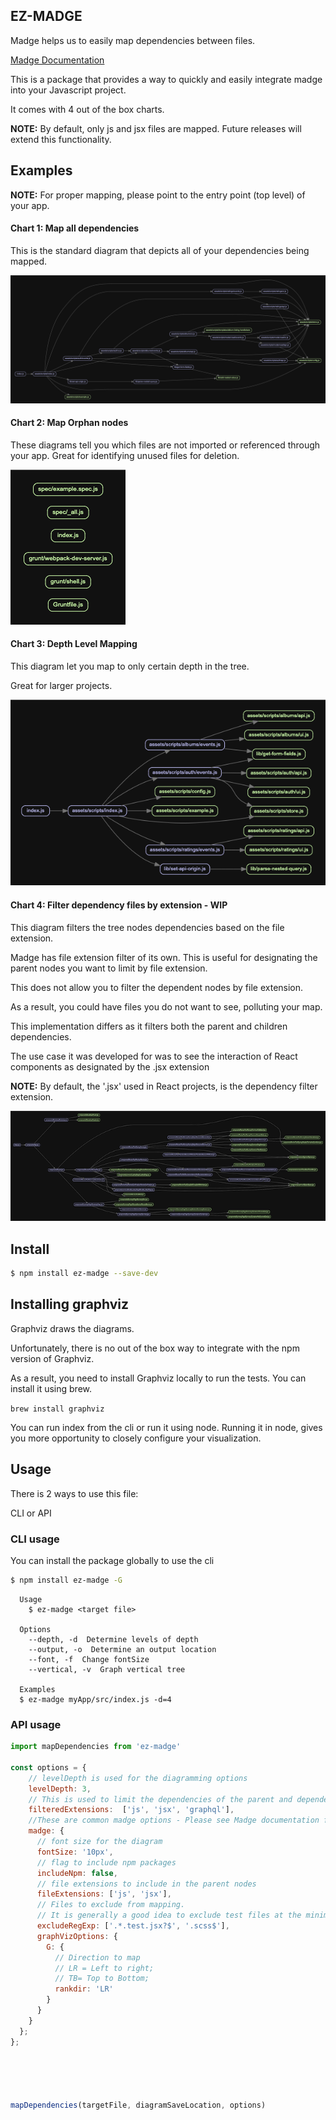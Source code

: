 ## EZ-MADGE

Madge helps us to easily map dependencies between files.

[Madge Documentation](https://github.com/pahen/index)

This is a package that provides a way to quickly and easily integrate madge into your Javascript project.

It comes with 4 out of the box charts.

**NOTE:** By default, only js and jsx files are mapped. Future releases will extend this functionality.

## Examples
**NOTE:** For proper mapping, please point to the entry point (top level) of your app.

#### Chart 1: Map all dependencies
This is the standard diagram that depicts all of your dependencies being mapped.

![Full Dependency diagrams](./assets/fullTree.png)

#### Chart 2: Map Orphan nodes

These diagrams tell you which files are not imported or referenced through your app. 
Great for identifying unused files for deletion.

![Orphan diagrams](./assets/orphans.png)

#### Chart 3: Depth Level Mapping

This diagram let you map to only certain depth in the tree. 

Great for larger projects.

![Depth Level diagrams](./assets/depthlevel-3.png)

#### Chart 4: Filter dependency files by extension - WIP

This diagram filters the tree nodes dependencies based on the file extension.

Madge has file extension filter of its own. 
This is useful for designating the parent nodes you want to limit by file extension.

This does not allow you to filter the dependent nodes by file extension.
 
As a result, you could have files you do not want to see, polluting your map.

This implementation differs as it filters both the parent and children dependencies.

The use case it was developed for was to see the interaction of React components as designated by the .jsx extension

**NOTE:** By default, the '.jsx' used in React projects, is the dependency filter extension.

![Component diagrams](./assets/filtered-jsx.png)

## Install

```bash
$ npm install ez-madge --save-dev
```

## Installing graphviz

Graphviz draws the diagrams.

Unfortunately, there is no out of the box way to integrate with the npm version of Graphviz.

As a result, you need to install Graphviz locally to run the tests. You can install it using brew.

`brew install graphviz`

You can run index from the cli or run it using node. 
Running it in node, gives you more opportunity to closely configure your visualization.

## Usage

There is 2 ways to use this file:

CLI or API

### CLI usage

You can install the package globally to use the cli
```bash
$ npm install ez-madge -G
```

```
  Usage
    $ ez-madge <target file>

  Options
    --depth, -d  Determine levels of depth
    --output, -o  Determine an output location
    --font, -f  Change fontSize
    --vertical, -v  Graph vertical tree

  Examples
  $ ez-madge myApp/src/index.js -d=4
```


### API usage

```javascript
import mapDependencies from 'ez-madge'

const options = {
    // levelDepth is used for the diagramming options
    levelDepth: 3,
    // This is used to limit the dependencies of the parent and dependent nodes
    filteredExtensions:  ['js', 'jsx', 'graphql'],
    //These are common madge options - Please see Madge documentation for more details
    madge: {
      // font size for the diagram
      fontSize: '10px',
      // flag to include npm packages
      includeNpm: false,
      // file extensions to include in the parent nodes
      fileExtensions: ['js', 'jsx'],
      // Files to exclude from mapping.
      // It is generally a good idea to exclude test files at the minimum
      excludeRegExp: ['.*.test.jsx?$', '.scss$'],
      graphVizOptions: {
        G: {
          // Direction to map
          // LR = Left to right; 
          // TB= Top to Bottom;
          rankdir: 'LR'
        }
      }
    }
  };
};





mapDependencies(targetFile, diagramSaveLocation, options)

```
